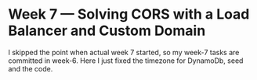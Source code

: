 # Week 7 — Solving CORS with a Load Balancer and Custom Domain

I skipped the point when actual week 7 started, so my week-7 tasks are committed in week-6.
Here I just fixed the timezone for DynamoDb, seed and the code.
